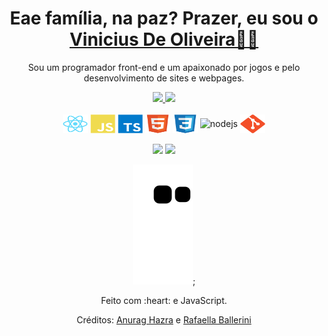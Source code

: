 <div>
  
  <h1 align="center">
    Eae família, na paz? Prazer, eu sou o  
    <a href="https://www.linkedin.com/in/viniciusyukichi/">Vinicius De Oliveira🐱‍👤</a>
  </h1>
  
  <p align="center">
    Sou um programador front-end e um apaixonado por jogos e pelo desenvolvimento de sites e webpages.
  </p>
</div>

<div align="center">
  <a href="https://github.com/SouYukichi">
    <img height="150em" src="https://github-readme-stats.vercel.app/api?username=SouYukichi&count_private=true&include_all_commits=true&show_icons=true&theme=dracula&hide_border=false&show_owner=true"/>
    <img height="150em" src="https://github-readme-stats.vercel.app/api/top-langs/?username=SouYukichi&theme=dracula&hide_border=false&&layout=compact"/>
  </a>
</div>

<div align="center" valign="top"><br>
  <img align="center" alt="React" height="30" width="40" src="https://raw.githubusercontent.com/devicons/devicon/master/icons/react/react-original.svg">
  <img align="center" alt="Js" height="30" width="40" src="https://raw.githubusercontent.com/devicons/devicon/master/icons/javascript/javascript-plain.svg">
  <img align="center" alt="Ts" height="30" width="40" src="https://raw.githubusercontent.com/devicons/devicon/master/icons/typescript/typescript-plain.svg">
  <img align="center" alt="HTML" height="30" width="40" src="https://raw.githubusercontent.com/devicons/devicon/master/icons/html5/html5-original.svg">
  <img align="center" alt="CSS" height="30" width="40"
   src="https://raw.githubusercontent.com/devicons/devicon/master/icons/css3/css3-original.svg">
<img align="center" alt="nodejs" height="30" width="40" 
   src="https://cdn.worldvectorlogo.com/logos/nodejs-icon.svg">   
  <img align="center" alt="git" height="30" width="40" src="https://raw.githubusercontent.com/devicons/devicon/master/icons/git/git-original.svg">
</div><br>

<div align="center">
  <a href="https://www.instagram.com/vini.saey/" target="_blank"><img src="https://img.shields.io/badge/-Instagram-%23E4405F?style=for-the-badge&logo=instagram&logoColor=white" target="_blank"></a>
  <a href="https://www.linkedin.com/in/viniciusyukichi/" target="_blank"><img src="https://img.shields.io/badge/-LinkedIn-%230077B5?style=for-the-badge&logo=linkedin&logoColor=white" target="_blank"></a>
</div>

 <div align="center"> 

  ![Snake animation](https://github.com/SouYukichi/SouYukichi/blob/output/github-contribution-grid-snake.svg);
  
 </div>

<div align="center">
  <p>Feito com :heart: e JavaScript.</p>
  <p>Créditos: <a href="https://github.com/anuraghazra/github-readme-stats">Anurag Hazra</a> e <a href="https://github.com/rafaballerini">Rafaella Ballerini</a></p>
</div>
